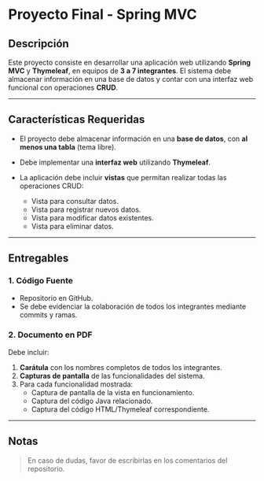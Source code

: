 

# Proyecto Final - Spring MVC

## Descripción

Este proyecto consiste en desarrollar una aplicación web utilizando **Spring MVC** y **Thymeleaf**, en equipos de **3 a 7 integrantes**. El sistema debe almacenar información en una base de datos y contar con una interfaz web funcional con operaciones **CRUD**.

---

## Características Requeridas

- El proyecto debe almacenar información en una **base de datos**, con **al menos una tabla** (tema libre).
- Debe implementar una **interfaz web** utilizando **Thymeleaf**.
- La aplicación debe incluir **vistas** que permitan realizar todas las operaciones CRUD:

  - Vista para consultar datos.
  - Vista para registrar nuevos datos.
  - Vista para modificar datos existentes.
  - Vista para eliminar datos.

---

## Entregables

### 1. Código Fuente
- Repositorio en GitHub.
- Se debe evidenciar la colaboración de todos los integrantes mediante commits y ramas.

### 2. Documento en PDF
Debe incluir:

1. **Carátula** con los nombres completos de todos los integrantes.
2. **Capturas de pantalla** de las funcionalidades del sistema.
3. Para cada funcionalidad mostrada:
   - Captura de pantalla de la vista en funcionamiento.
   - Captura del código Java relacionado.
   - Captura del código HTML/Thymeleaf correspondiente.

---

## Notas

>  En caso de dudas, favor de escribirlas en los comentarios del repositorio.

